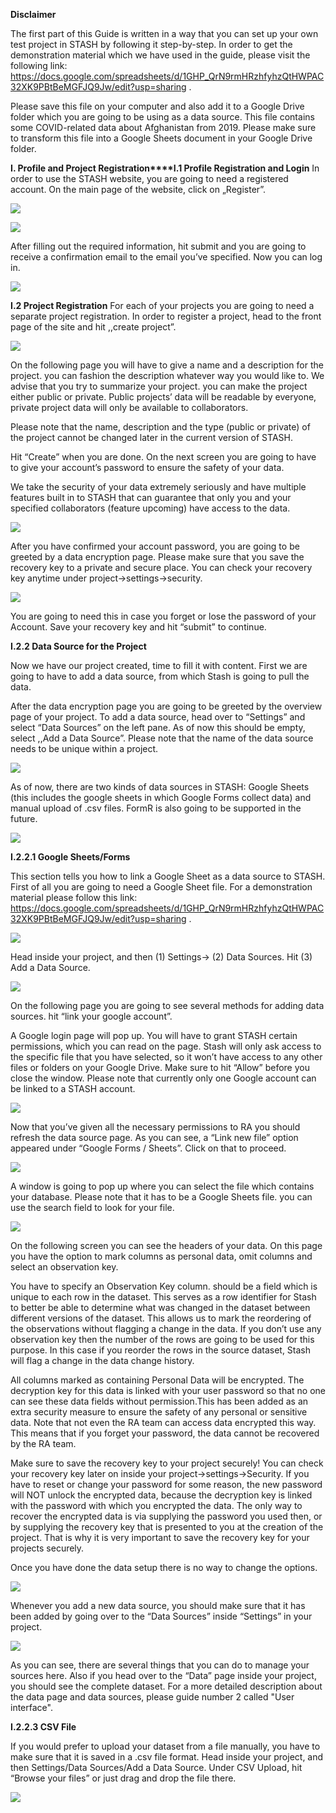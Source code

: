 **Disclaimer**

The first part of this Guide is written in a way that you can set up your own test project in STASH by following it step-by-step. In order to get the demonstration material which we have used in the guide, please visit the following link: https://docs.google.com/spreadsheets/d/1GHP_QrN9rmHRzhfyhzQtHWPAC32XK9PBtBeMGFJQ9Jw/edit?usp=sharing .

Please save this file on your computer and also add it to a Google Drive folder which you are going to be using as a data source. This file contains some COVID-related data about Afghanistan from 2019. Please make sure to transform this file into a Google Sheets document in your Google Drive folder.

**I. Profile and Project Registration****I.1 Profile Registration and Login**	In order to use the STASH website, you are going to need a registered account. On the main page of the website, click on „Register”.

![](https://github.com/equarius93/stashtest/blob/main/guide_pictures/reg1.png)

![](https://github.com/equarius93/stashtest/blob/main/guide_pictures/reg3.png)

After filling out the required information, hit submit and you are going to receive a confirmation email to the email you’ve specified. Now you can log in.

![](https://github.com/equarius93/stashtest/blob/main/guide_pictures/Login.png)

**I.2 Project Registration**	For each of your projects you are going to need a separate project registration. In order to register a project, head to the front page of the site and hit ,,create project”.

![](https://github.com/equarius93/stashtest/blob/main/guide_pictures/proj1.png)

On the following page you will have to give a name and a description for the project. you can fashion the description whatever way you would like to. We advise that you try to summarize your project. you can make the project either public or private. Public projects’ data will be readable by everyone, private project data will only be available to collaborators.

Please note that the name, description and the type (public or private) of the project cannot be changed later in the current version of STASH.

Hit “Create” when you are done. On the next screen you are going to have to give your account’s password to ensure the safety of your data.

We take the security of your data extremely seriously and have multiple features built in to STASH that can guarantee that only you and your specified collaborators (feature upcoming) have access to the data.

![](https://github.com/equarius93/stashtest/blob/main/guide_pictures/proj2.png)

After you have confirmed your account password, you are going to be greeted by a data encryption page. Please make sure that you save the recovery key to a private and secure place. You can check your recovery key anytime under project→settings→security.

![](https://github.com/equarius93/stashtest/blob/main/guide_pictures/security.png)

You are going to need this in case you forget or lose the password of your Account. Save your recovery key and hit “submit” to continue.

**I.2.2 Data Source for the Project**

Now we have our project created, time to fill it with content. First we are going to have to add a data source, from which Stash is going to pull the data.

After the data encryption page you are going to be greeted by the overview page of your project. To add a data source, head over to “Settings” and select “Data Sources” on the left pane. As of now this should be empty, select ,,Add a Data Source”. Please note that the name of the data source needs to be unique within a project.

![](https://github.com/equarius93/stashtest/blob/main/guide_pictures/datasetup1.png)

As of now, there are two kinds of data sources in STASH: Google Sheets (this includes the google sheets in which Google Forms collect data) and manual upload of .csv files. FormR is also going to be supported in the future.

![](https://github.com/equarius93/stashtest/blob/main/guide_pictures/datasetup2.png)

**I.2.2.1 Google Sheets/Forms**

This section tells you how to link a Google Sheet as a data source to STASH. First of all you are going to need a Google Sheet file. For a demonstration material please follow this link: https://docs.google.com/spreadsheets/d/1GHP_QrN9rmHRzhfyhzQtHWPAC32XK9PBtBeMGFJQ9Jw/edit?usp=sharing .

![](https://github.com/equarius93/stashtest/blob/main/guide_pictures/datasetup1.png)

Head inside your project, and then (1) Settings→ (2) Data Sources. Hit (3) Add a Data Source.

![](https://github.com/equarius93/stashtest/blob/main/guide_pictures/datasetup2.png)

On the following page you are going to see several methods for adding data sources. hit “link your google account”.

A Google login page will pop up. You will have to grant STASH certain permissions, which you can read on the page. Stash will only ask access to the specific file that you have selected, so it won’t have access to any other files or folders on your Google Drive. Make sure to hit “Allow” before you close the window. Please note that currently only one Google account can be linked to a STASH account.

![](https://github.com/equarius93/stashtest/blob/main/guide_pictures/datasetup3.png)

Now that you’ve given all the necessary permissions to RA you should refresh the data source page. As you can see, a “Link new file” option appeared under “Google Forms / Sheets”. Click on that to proceed.

![](https://github.com/equarius93/stashtest/blob/main/guide_pictures/datasetup4.png)

A window is going to pop up where you can select the file which contains your database. Please note that it has to be a Google Sheets file. you can use the search field to look for your file.

![](https://github.com/equarius93/stashtest/blob/main/guide_pictures/datasetup5.png)

On the following screen you can see the headers of your data. On this page you have the option to mark columns as personal data, omit columns and select an observation key.

You have to specify an Observation Key column. should be a field which is unique to each row in the dataset. This serves as a row identifier for Stash to better be able to determine what was changed in the dataset between different versions of the dataset. This allows us to mark the reordering of the observations without flagging a change in the data. If you don’t use any observation key then the number of the rows are going to be used for this purpose. In this case if you reorder the rows in the source dataset, Stash will flag a change in the data change history.

All columns marked as containing Personal Data will be encrypted. The decryption key for this data is linked with your user password so that no one can see these data fields without permission.This has been added as an extra security measure to ensure the safety of any personal or sensitive data. Note that not even the RA team can access data encrypted this way. This means that if you forget your password, the data cannot be recovered by the RA team.

Make sure to save the recovery key to your project securely! You can check your recovery key later on inside your project→settings→Security. If you have to reset or change your password for some reason, the new password will NOT unlock the encrypted data, because the decryption key is linked with the password with which you encrypted the data. The only way to recover the encrypted data is via supplying the password you used then, or by supplying the recovery key that is presented to you at the creation of the project. That is why it is very important to save the recovery key for your projects securely.

Once you have done the data setup there is no way to change the options.

![](https://github.com/equarius93/stashtest/blob/main/guide_pictures/datasource3.png)

Whenever you add a new data source, you should make sure that it has been added by going over to the “Data Sources” inside “Settings” in your project.

![](https://github.com/equarius93/stashtest/blob/main/guide_pictures/datasetup6.png)

As you can see, there are several things that you can do to manage your sources here. Also if you head over to the “Data” page inside your project, you should see the complete dataset. For a more detailed description about the data page and data sources, please guide number 2 called "User interface".

**I.2.2.3 CSV File**

If you would prefer to upload your dataset from a file manually, you have to make sure that it is saved in a .csv file format. Head inside your project, and then Settings/Data Sources/Add a Data Source. Under CSV Upload, hit “Browse your files” or just drag and drop the file there.

![](https://github.com/equarius93/stashtest/blob/main/guide_pictures/CSV1.png)